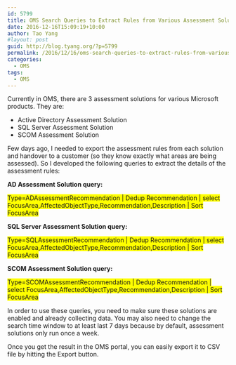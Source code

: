 ```yaml
---
id: 5799
title: OMS Search Queries to Extract Rules from Various Assessment Solutions
date: 2016-12-16T15:09:19+10:00
author: Tao Yang
#layout: post
guid: http://blog.tyang.org/?p=5799
permalink: /2016/12/16/oms-search-queries-to-extract-rules-from-various-assessment-solutions/
categories:
  - OMS
tags:
  - OMS
---
```

Currently in OMS, there are 3 assessment solutions for various Microsoft products. They are:
<ul>
 	<li>Active Directory Assessment Solution</li>
 	<li>SQL Server Assessment Solution</li>
 	<li>SCOM Assessment Solution</li>
</ul>
Few days ago, I needed to export the assessment rules from each solution and handover to a customer (so they know exactly what areas are being assessed). So I developed the following queries to extract the details of the assessment rules:

<strong>AD Assessment Solution query:</strong>

<span style="background-color: #ffff00;">Type=ADAssessmentRecommendation | Dedup Recommendation | select FocusArea,AffectedObjectType,Recommendation,Description | Sort FocusArea</span>

<strong>SQL Server Assessment Solution query:</strong>

<span style="background-color: #ffff00;">Type=SQLAssessmentRecommendation | Dedup Recommendation | select FocusArea,AffectedObjectType,Recommendation,Description | Sort FocusArea</span>

<strong>SCOM Assessment Solution query:</strong>

<span style="background-color: #ffff00;">Type=SCOMAssessmentRecommendation | Dedup Recommendation | select FocusArea,AffectedObjectType,Recommendation,Description | Sort FocusArea</span>

In order to use these queries, you need to make sure these solutions are enabled and already collecting data. You may also need to change the search time window to at least last 7 days because by default, assessment solutions only run once a week.

Once you get the result in the OMS portal, you can easily export it to CSV file by hitting the Export button.